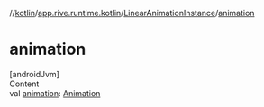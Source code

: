 //[kotlin](../../../index.md)/[app.rive.runtime.kotlin](../index.md)/[LinearAnimationInstance](index.md)/[animation](animation.md)



# animation  
[androidJvm]  
Content  
val [animation](animation.md): [Animation](../-animation/index.md)  



